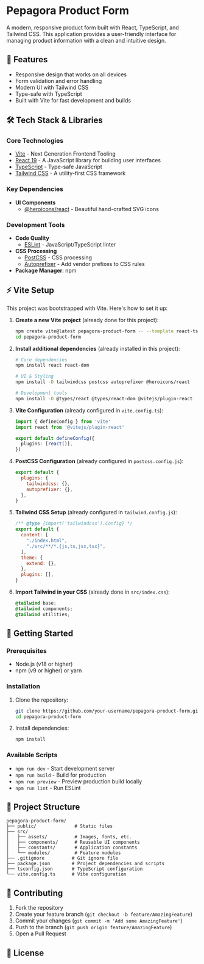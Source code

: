 # Pepagora Product Form

A modern, responsive product form built with React, TypeScript, and Tailwind CSS. This application provides a user-friendly interface for managing product information with a clean and intuitive design.

## 🚀 Features

- Responsive design that works on all devices
- Form validation and error handling
- Modern UI with Tailwind CSS
- Type-safe with TypeScript
- Built with Vite for fast development and builds

## 🛠️ Tech Stack & Libraries

### Core Technologies
- [Vite](https://vitejs.dev/) - Next Generation Frontend Tooling
- [React 19](https://react.dev/) - A JavaScript library for building user interfaces
- [TypeScript](https://www.typescriptlang.org/) - Type-safe JavaScript
- [Tailwind CSS](https://tailwindcss.com/) - A utility-first CSS framework

### Key Dependencies
- **UI Components**
  - [@heroicons/react](https://heroicons.com/) - Beautiful hand-crafted SVG icons

### Development Tools
- **Code Quality**
  - [ESLint](https://eslint.org/) - JavaScript/TypeScript linter
- **CSS Processing**
  - [PostCSS](https://postcss.org/) - CSS processing
  - [Autoprefixer](https://github.com/postcss/autoprefixer) - Add vendor prefixes to CSS rules
- **Package Manager**: npm

## ⚡ Vite Setup

This project was bootstrapped with Vite. Here's how to set it up:

1. **Create a new Vite project** (already done for this project):
   ```bash
   npm create vite@latest pepagora-product-form -- --template react-ts
   cd pepagora-product-form
   ```

2. **Install additional dependencies** (already installed in this project):
   ```bash
   # Core dependencies
   npm install react react-dom
   
   # UI & Styling
   npm install -D tailwindcss postcss autoprefixer @heroicons/react
   
   # Development tools
   npm install -D @types/react @types/react-dom @vitejs/plugin-react
   ```

3. **Vite Configuration** (already configured in `vite.config.ts`):
   ```typescript
   import { defineConfig } from 'vite'
   import react from '@vitejs/plugin-react'

   export default defineConfig({
     plugins: [react()],
   })
   ```

4. **PostCSS Configuration** (already configured in `postcss.config.js`):
   ```javascript
   export default {
     plugins: {
       tailwindcss: {},
       autoprefixer: {},
     },
   }
   ```

5. **Tailwind CSS Setup** (already configured in `tailwind.config.js`):
   ```javascript
   /** @type {import('tailwindcss').Config} */
   export default {
     content: [
       "./index.html",
       "./src/**/*.{js,ts,jsx,tsx}",
     ],
     theme: {
       extend: {},
     },
     plugins: [],
   }
   ```

6. **Import Tailwind in your CSS** (already done in `src/index.css`):
   ```css
   @tailwind base;
   @tailwind components;
   @tailwind utilities;
   ```

## 🚀 Getting Started

### Prerequisites

- Node.js (v18 or higher)
- npm (v9 or higher) or yarn

### Installation

1. Clone the repository:

   ```bash
   git clone https://github.com/your-username/pepagora-product-form.git
   cd pepagora-product-form
   ```

2. Install dependencies:
   ```bash
   npm install
   ```

### Available Scripts

- `npm run dev` - Start development server
- `npm run build` - Build for production
- `npm run preview` - Preview production build locally
- `npm run lint` - Run ESLint

## 📁 Project Structure

```
pepagora-product-form/
├── public/              # Static files
├── src/
│   ├── assets/          # Images, fonts, etc.
│   ├── components/      # Reusable UI components
│   ├── constants/       # Application constants
│   └── modules/         # Feature modules
├── .gitignore          # Git ignore file
├── package.json        # Project dependencies and scripts
├── tsconfig.json       # TypeScript configuration
└── vite.config.ts      # Vite configuration
```

## 🤝 Contributing

1. Fork the repository
2. Create your feature branch (`git checkout -b feature/AmazingFeature`)
3. Commit your changes (`git commit -m 'Add some AmazingFeature'`)
4. Push to the branch (`git push origin feature/AmazingFeature`)
5. Open a Pull Request

## 📝 License



